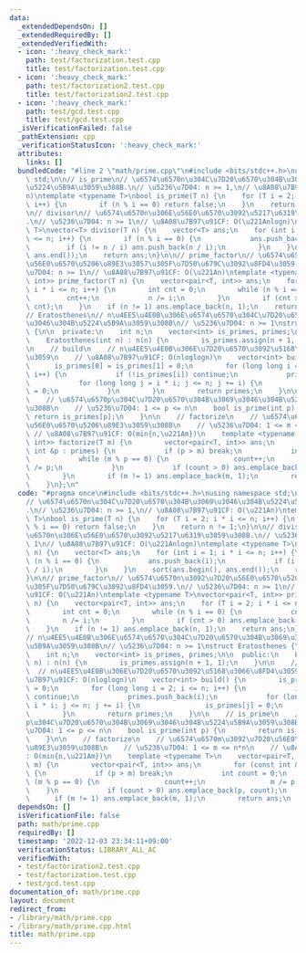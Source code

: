 ```yaml
---
data:
  _extendedDependsOn: []
  _extendedRequiredBy: []
  _extendedVerifiedWith:
  - icon: ':heavy_check_mark:'
    path: test/factorization.test.cpp
    title: test/factorization.test.cpp
  - icon: ':heavy_check_mark:'
    path: test/factorization2.test.cpp
    title: test/factorization2.test.cpp
  - icon: ':heavy_check_mark:'
    path: test/gcd.test.cpp
    title: test/gcd.test.cpp
  _isVerificationFailed: false
  _pathExtension: cpp
  _verificationStatusIcon: ':heavy_check_mark:'
  attributes:
    links: []
  bundledCode: "#line 2 \"math/prime.cpp\"\n#include <bits/stdc++.h>\nusing namespace\
    \ std;\n\n// is_prime\n// \u6574\u6570n\u304C\u7D20\u6570\u304B\u3069\u3046\u304B\
    \u5224\u5B9A\u3059\u308B.\n// \u5236\u7D04: n >= 1,\n// \u8A08\u7B97\u91CF: O(\u221A\
    n)\ntemplate <typename T>\nbool is_prime(T n) {\n    for (T i = 2; i * i <= n;\
    \ i++) {\n        if (n % i == 0) return false;\n    }\n    return n != 1;\n}\n\
    \n// divisor\n// \u6574\u6570n\u306E\u56E0\u6570\u3092\u5217\u6319\u3059\u308B\
    .\n// \u5236\u7D04: n >= 1\n// \u8A08\u7B97\u91CF: O(\u221Anlogn)\ntemplate <typename\
    \ T>\nvector<T> divisor(T n) {\n    vector<T> ans;\n    for (int i = 1; i * i\
    \ <= n; i++) {\n        if (n % i == 0) {\n            ans.push_back(i);\n   \
    \         if (i != n / i) ans.push_back(n / i);\n        }\n    }\n    sort(ans.begin(),\
    \ ans.end());\n    return ans;\n}\n\n// prime_factor\n// \u6574\u6570n\u3092\u7D20\
    \u56E0\u6570\u5206\u89E3\u3057\u305F\u7D50\u679C\u3092\u8FD4\u3059.\n// \u5236\
    \u7D04: n >= 1\n// \u8A08\u7B97\u91CF: O(\u221An)\ntemplate <typename T>\nvector<pair<T,\
    \ int>> prime_factor(T n) {\n    vector<pair<T, int>> ans;\n    for (T i = 2;\
    \ i * i <= n; i++) {\n        int cnt = 0;\n        while (n % i == 0) {\n   \
    \         cnt++;\n            n /= i;\n        }\n        if (cnt > 0) ans.emplace_back(i,\
    \ cnt);\n    }\n    if (n != 1) ans.emplace_back(n, 1);\n    return ans;\n}\n\n\
    // Eratosthenes\n// n\u4EE5\u4E0B\u306E\u6574\u6570\u304C\u7D20\u6570\u304B\u3069\
    \u3046\u304B\u5224\u5B9A\u3059\u308B\n// \u5236\u7D04: n >= 1\nstruct Eratosthenes\
    \ {\n\n  private:\n    int n;\n    vector<int> is_primes, primes;\n\n  public:\n\
    \    Eratosthenes(int n) : n(n) {\n        is_primes.assign(n + 1, 1);\n    }\n\
    \n    // build\n    // n\u4EE5\u4E0B\u306E\u7D20\u6570\u3092\u5168\u3066\u8FD4\
    \u3059\n    // \u8A08\u7B97\u91CF: O(nloglogn)\n    vector<int> build() {\n  \
    \      is_primes[0] = is_primes[1] = 0;\n        for (long long i = 2; i <= n;\
    \ i++) {\n            if (!is_primes[i]) continue;\n            primes.push_back(i);\n\
    \            for (long long j = i * i; j <= n; j += i) {\n                is_primes[j]\
    \ = 0;\n            }\n        }\n        return primes;\n    }\n\n    // is_prime\n\
    \    // \u6574\u6570p\u304C\u7D20\u6570\u304B\u3069\u3046\u304B\u5224\u5B9A\u3059\
    \u308B\n    // \u5236\u7D04: 1 <= p <= n\n    bool is_prime(int p) {\n       \
    \ return is_primes[p];\n    }\n\n    // factorize\n    // \u6574\u6570m\u3092\u7D20\
    \u56E0\u6570\u5206\u89E3\u3059\u308B\n    // \u5236\u7D04: 1 <= m <= n*n\n   \
    \ // \u8A08\u7B97\u91CF: O(min{n,\u221Am})\n    template <typename T>\n    vector<pair<T,\
    \ int>> factorize(T m) {\n        vector<pair<T, int>> ans;\n        for (const\
    \ int &p : primes) {\n            if (p > m) break;\n            int count = 0;\n\
    \            while (m % p == 0) {\n                count++;\n                m\
    \ /= p;\n            }\n            if (count > 0) ans.emplace_back(p, count);\n\
    \        }\n        if (m != 1) ans.emplace_back(m, 1);\n        return ans;\n\
    \    }\n};\n"
  code: "#pragma once\n#include <bits/stdc++.h>\nusing namespace std;\n\n// is_prime\n\
    // \u6574\u6570n\u304C\u7D20\u6570\u304B\u3069\u3046\u304B\u5224\u5B9A\u3059\u308B\
    .\n// \u5236\u7D04: n >= 1,\n// \u8A08\u7B97\u91CF: O(\u221An)\ntemplate <typename\
    \ T>\nbool is_prime(T n) {\n    for (T i = 2; i * i <= n; i++) {\n        if (n\
    \ % i == 0) return false;\n    }\n    return n != 1;\n}\n\n// divisor\n// \u6574\
    \u6570n\u306E\u56E0\u6570\u3092\u5217\u6319\u3059\u308B.\n// \u5236\u7D04: n >=\
    \ 1\n// \u8A08\u7B97\u91CF: O(\u221Anlogn)\ntemplate <typename T>\nvector<T> divisor(T\
    \ n) {\n    vector<T> ans;\n    for (int i = 1; i * i <= n; i++) {\n        if\
    \ (n % i == 0) {\n            ans.push_back(i);\n            if (i != n / i) ans.push_back(n\
    \ / i);\n        }\n    }\n    sort(ans.begin(), ans.end());\n    return ans;\n\
    }\n\n// prime_factor\n// \u6574\u6570n\u3092\u7D20\u56E0\u6570\u5206\u89E3\u3057\
    \u305F\u7D50\u679C\u3092\u8FD4\u3059.\n// \u5236\u7D04: n >= 1\n// \u8A08\u7B97\
    \u91CF: O(\u221An)\ntemplate <typename T>\nvector<pair<T, int>> prime_factor(T\
    \ n) {\n    vector<pair<T, int>> ans;\n    for (T i = 2; i * i <= n; i++) {\n\
    \        int cnt = 0;\n        while (n % i == 0) {\n            cnt++;\n    \
    \        n /= i;\n        }\n        if (cnt > 0) ans.emplace_back(i, cnt);\n\
    \    }\n    if (n != 1) ans.emplace_back(n, 1);\n    return ans;\n}\n\n// Eratosthenes\n\
    // n\u4EE5\u4E0B\u306E\u6574\u6570\u304C\u7D20\u6570\u304B\u3069\u3046\u304B\u5224\
    \u5B9A\u3059\u308B\n// \u5236\u7D04: n >= 1\nstruct Eratosthenes {\n\n  private:\n\
    \    int n;\n    vector<int> is_primes, primes;\n\n  public:\n    Eratosthenes(int\
    \ n) : n(n) {\n        is_primes.assign(n + 1, 1);\n    }\n\n    // build\n  \
    \  // n\u4EE5\u4E0B\u306E\u7D20\u6570\u3092\u5168\u3066\u8FD4\u3059\n    // \u8A08\
    \u7B97\u91CF: O(nloglogn)\n    vector<int> build() {\n        is_primes[0] = is_primes[1]\
    \ = 0;\n        for (long long i = 2; i <= n; i++) {\n            if (!is_primes[i])\
    \ continue;\n            primes.push_back(i);\n            for (long long j =\
    \ i * i; j <= n; j += i) {\n                is_primes[j] = 0;\n            }\n\
    \        }\n        return primes;\n    }\n\n    // is_prime\n    // \u6574\u6570\
    p\u304C\u7D20\u6570\u304B\u3069\u3046\u304B\u5224\u5B9A\u3059\u308B\n    // \u5236\
    \u7D04: 1 <= p <= n\n    bool is_prime(int p) {\n        return is_primes[p];\n\
    \    }\n\n    // factorize\n    // \u6574\u6570m\u3092\u7D20\u56E0\u6570\u5206\
    \u89E3\u3059\u308B\n    // \u5236\u7D04: 1 <= m <= n*n\n    // \u8A08\u7B97\u91CF\
    : O(min{n,\u221Am})\n    template <typename T>\n    vector<pair<T, int>> factorize(T\
    \ m) {\n        vector<pair<T, int>> ans;\n        for (const int &p : primes)\
    \ {\n            if (p > m) break;\n            int count = 0;\n            while\
    \ (m % p == 0) {\n                count++;\n                m /= p;\n        \
    \    }\n            if (count > 0) ans.emplace_back(p, count);\n        }\n  \
    \      if (m != 1) ans.emplace_back(m, 1);\n        return ans;\n    }\n};"
  dependsOn: []
  isVerificationFile: false
  path: math/prime.cpp
  requiredBy: []
  timestamp: '2022-12-03 23:34:11+09:00'
  verificationStatus: LIBRARY_ALL_AC
  verifiedWith:
  - test/factorization2.test.cpp
  - test/factorization.test.cpp
  - test/gcd.test.cpp
documentation_of: math/prime.cpp
layout: document
redirect_from:
- /library/math/prime.cpp
- /library/math/prime.cpp.html
title: math/prime.cpp
---
```

